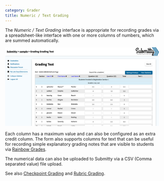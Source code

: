 ```yaml
---
category: Grader
title: Numeric / Text Grading
---
```


The *Numeric / Text Grading* interface is appropriate for recording
grades via a spreadsheet-like interface with one or more columns of
numbers, which are summed automatically.

![](/images/ta_grading/TA_test_grades.png)

Each column has a maximum value and can also be configured as an extra
credit column.  The form also supports columns for text that can be
useful for recording simple explanatory grading notes that are visible
to students via [Rainbow Grades](/instructor/rainbow_grades).

The numerical data can also be uploaded to Submitty via a CSV (Comma
separated value) file upload.

See also [Checkpoint Grading](checkpoint_grading) and 
[Rubric Grading](rubric_grading).



